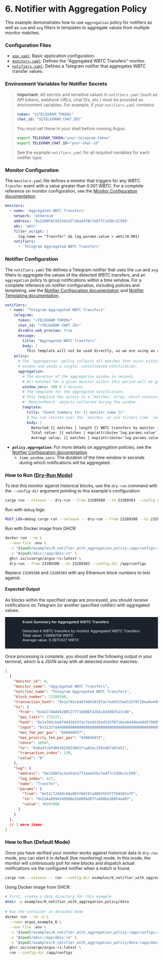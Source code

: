 # 6. Notifier with Aggregation Policy

This example demonstrates how to use `aggregation` policy for notifiers as well as `sum` and `avg` filters in templates to aggregate values from multiple monitor matches.

### Configuration Files

- [`app.yaml`](../../docs/src/user_guide/config_app.md): Basic application configuration.
- [`monitors.yaml`](../../docs/src/user_guide/config_monitors.md): Defines the "Aggregated WBTC Transfers" monitor.
- [`notifiers.yaml`](../../docs/src/user_guide/config_notifiers.md): Defines a Telegram notifier that aggregates WBTC transfer values.

### Environment Variables for Notifier Secrets

> **Important:** All secrets and sensitive values in `notifiers.yaml` (such as API tokens, webhook URLs, chat IDs, etc.) must be provided as environment variables.
> For example, if your `notifiers.yaml` contains:
>
> ```yaml
> token: "${TELEGRAM_TOKEN}"
> chat_id: "${TELEGRAM_CHAT_ID}"
> ```
>
> You must set these in your shell before running Argus:
>
> ```sh
> export TELEGRAM_TOKEN="your-telegram-token"
> export TELEGRAM_CHAT_ID="your-chat-id"
> ```
>
> See the example `notifiers.yaml` for all required variables for each notifier type.

### Monitor Configuration

The `monitors.yaml` file defines a monitor that triggers for any WBTC `Transfer` event with a value greater than 0.001 WBTC. For a complete reference on monitor configuration, see the [Monitor Configuration documentation](../../docs/src/user_guide/config_monitors.md).

```yaml
monitors:
  - name: 'Aggregated WBTC Transfers'
    network: 'ethereum'
    address: '0x2260FAC5E5542a773Aa44fBCfeDf7C193bc2C599'
    abi: 'wbtc'
    filter_script: |
      log.name == "Transfer" && log.params.value > wbtc(0.001)
    notifiers:
      - 'Telegram Aggregated WBTC Transfers'
```

### Notifier Configuration

The `notifiers.yaml` file defines a Telegram notifier that uses the `sum` and `avg` filters to aggregate the values of the detected WBTC transfers, and an `aggregation` policy to group notifications within a time window. For a complete reference on notifier configuration, including policies and templating, see the [Notifier Configuration documentation](../../docs/src/user_guide/config_notifiers.md) and [Notifier Templating documentation](../../docs/src/user_guide/notifier_templating.md).

```yaml
notifiers:
  - name: "Telegram Aggregated WBTC Transfers"
    telegram:
      token: "<TELEGRAM TOKEN>"
      chat_id: "<TELEGRAM CHAT ID>"
      disable_web_preview: true
      message:
        title: "Aggregated WBTC Transfers"
        body: |
          This template will not be used directly, as we are using an aggregation policy.
    policy:
      # The `aggregation` policy collects all matches that occur within a time
      # window and sends a single, consolidated notification.
      aggregation:
        # The duration of the aggregation window in seconds.
        # All matches for a given monitor within this period will be grouped.
        window_secs: 300 # 5 minutes
        # The template for the aggregated notification.
        # This template has access to a `matches` array, which contains all the
        # `MonitorMatch` objects collected during the window.
        template:
          title: "Event Summary for {{ monitor_name }}"
          # You can iterate over the `matches` or use filters like `length`.
          body: |
            Detected {{ matches | length }} WBTC transfers by monitor {{ monitor_name }}.
            Total value: {{ matches | map(attribute='log.params.value') | sum | wbtc }} WBTC
            Average value: {{ matches | map(attribute='log.params.value') | avg | wbtc }} WBTC
```

-   **`policy.aggregation`**: For more details on aggregation policies, see the [Notifier Configuration documentation](../../docs/src/user_guide/config_notifiers.md#aggregation-policy).
    -   `time_window_secs`: The duration of the time window in seconds during which notifications will be aggregated.

### How to Run ([Dry-Run Mode](../../docs/src/operations/cli.md#dry-run-mode))

To test this monitor against historical blocks, use the `dry-run` command with the `--config-dir` argument pointing to this example's configuration:

```bash
cargo run --release -- dry-run --from 23289380 --to 23289383 --config-dir examples/6_notifier_with_aggregation_policy/
```

Run with `debug` logs:

```bash
RUST_LOG=debug cargo run --release -- dry-run --from 23289380 --to 23289383 --config-dir examples/6_notifier_with_aggregation_policy/
```

Run with Docker image from GHCR:

```bash
docker run --rm \
  --env-file .env \
  -v "$(pwd)/examples/6_notifier_with_aggregation_policy:/app/configs:ro" \
  -v "$(pwd)/abis:/app/abis:ro" \
  ghcr.io/isserge/argus-rs:latest \
  dry-run --from 23289380 --to 23289383 --config-dir /app/configs
```

Replace `23289380` and `23289383` with any Ethereum block numbers to test against.

#### Expected Output

As blocks within the specified range are processed, you should receive notifications on Telegram (or another specified notifier) with aggregated values.

![Sample notification output (Telegram)](image.png)

Once processing is complete, you should see the following output in your terminal, which is a JSON array with all detected monitor matches:

```json
[
  {
    "monitor_id": 0,
    "monitor_name": "Aggregated WBTC Transfers",
    "notifier_name": "Telegram Aggregated WBTC Transfers",
    "block_number": 23289380,
    "transaction_hash": "0x1a702cba6f4d41833facfea9315ad125f8716ea0a44ba4dd5795852438104953",
    "tx": {
      "from": "0x82C74A84520DC27771E8BEF42EAcD43087b13c9A",
      "gas_limit": 272227,
      "hash": "0x1a702cba6f4d41833facfea9315ad125f8716ea0a44ba4dd5795852438104953",
      "input": "0x51337d4400000000000000000000000000000000000000000000000000000000000000000000000000000000000000003c0441b42195f4ad6aa9a0978e06096ea616cda70000000000000000000000002260fac5e5542a773aa44fbcfedf7c193bc2c59900000000000000000000000000000000000000000000000000000000022e6d58000000000000000000000000cbb7c0000ab88b473b1f5afd9ef808440eed33bf00000000000000000000000000000000000000000000000000000000022e5d2d0000000000000000000000000000000000000000000000000000000000000001",
      "max_fee_per_gas": "648840937",
      "max_priority_fee_per_gas": "648840937",
      "nonce": 18507,
      "to": "0xBa47cbFdD61029833841fcaA2ec2591dDfa87e51",
      "transaction_index": 130,
      "value": "0"
    },
    "log": {
      "address": "0x2260fac5e5542a773aa44fbcfedf7c193bc2c599",
      "log_index": 427,
      "name": "Transfer",
      "params": {
        "from": "0x51C72848c68a965f66FA7a88855F9f7784502a7F",
        "to": "0x52Aa899454998Be5b000Ad077a46Bbe360F4e497",
        "value": 36597080
      }
    }
  },
  // 3 more items
]
```

### How to Run (Default Mode)

Once you have verified your monitor works against historical data in `dry-run` mode, you can start it in default (live monitoring) mode. In this mode, the monitor will continuously poll for new blocks and dispatch actual notifications via the configured notifier when a match is found.

```bash
cargo run --release -- run --config-dir examples/6_notifier_with_aggregation_policy/
```

Using Docker image from GHCR:

```bash
# First, create a data directory for this example
mkdir -p examples/6_notifier_with_aggregation_policy/data

# Run the container in detached mode
docker run --rm -d \
  --name argus_example_6 \
  --env-file .env \
  -v "$(pwd)/examples/6_notifier_with_aggregation_policy:/app/configs:ro" \
  -v "$(pwd)/abis:/app/abis:ro" \
  -v "$(pwd)/examples/6_notifier_with_aggregation_policy/data:/app/data" \
  ghcr.io/isserge/argus-rs:latest \
  run --config-dir /app/configs
```
